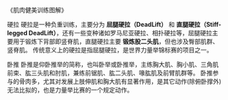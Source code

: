 《肌肉健美训练图解》

硬拉
  硬拉是一种负重训练，主要分为 **屈腿硬拉（DeadLift）** 和 **直腿硬拉（Stiff-legged DeadLift）**，还有一些变种诸如罗马尼亚硬拉、相扑硬拉等，屈腿硬拉主要用于锻炼下背部即竖脊肌，直腿硬拉主要 **锻炼股二头肌**，但也涉及臀部肌群、竖脊肌。
  传统意义上的硬拉是指屈腿硬拉，是世界力量举锦标赛的项目之一。

卧推
  卧推是仰卧推举的简称，也叫卧举或卧推举，主练胸大肌、胸小肌、三角肌前束、肱三头肌和肘肌，兼练前锯肌、肱二头肌、喙肱肌及前臂肌群等。
  卧推参与的骨肉多，尤其对发展上肢伸肌和胸大肌有显著作用，是其它动作(除俯卧撑外)无法比拟的，也是力量举比赛的一个规定动作。
